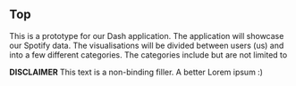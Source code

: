 ## Top
This is a prototype for our Dash application. The application will showcase our Spotify data.
The visualisations will be divided between users (us) and into a few different categories.
The categories include but are not limited to

**DISCLAIMER** This text is a non-binding filler. A better Lorem ipsum :)